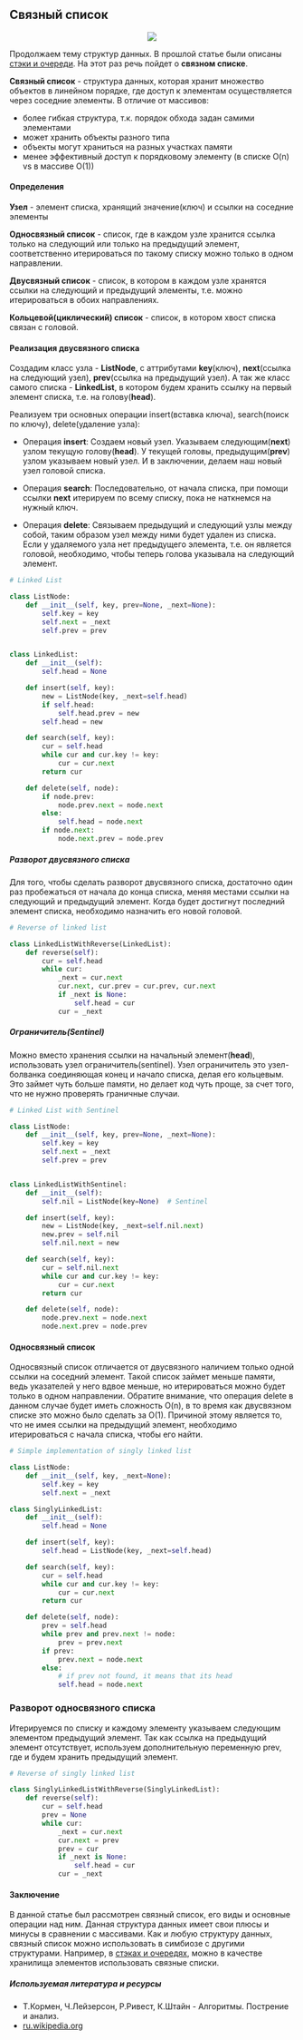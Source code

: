 ## Связный список

<p style="text-align: center">
<img src="https://raw.githubusercontent.com/zhas/articles/master/images/queue.png">
</p>

Продолжаем тему структур данных. В прошлой статье были описаны [стэки и очереди](https://nurushev.dev/stack-and-queue/). На этот раз речь пойдет о **связном списке**.

**Связный список** - структура данных, которая хранит множество объектов в линейном порядке, где доступ к элементам осуществляется через соседние элементы.
В отличие от массивов:
- более гибкая структура, т.к. порядок обхода задан самими элементами
- может хранить объекты разного типа
- объекты могут храниться на разных участках памяти
- менее эффективный доступ к порядковому элементу (в списке O(n) vs в массиве O(1))

#### Определения
**Узел** - элемент списка, хранящий значение(ключ) и ссылки на соседние элементы

**Односвязный список** - список, где в каждом узле хранится ссылка только на следующий или только на предыдущий элемент, соответственно итерироваться по такому списку можно только в одном направлении.

**Двусвязный список** - список, в котором в каждом узле хранятся ссылки на следующий и предыдущий элементы, т.е. можно итерироваться в обоих направлениях.

**Кольцевой(циклический) список** - список, в котором хвост списка связан с головой.

#### Реализация двусвязного списка

Создадим класс узла - **ListNode**, с аттрибутами **key**(ключ), **next**(ссылка на следующий узел), **prev**(ссылка на предыдущий узел). А так же класс самого списка -  **LinkedList**, в котором будем хранить ссылку на первый элемент списка, т.е. на голову(**head**).

Реализуем три основных операции insert(вставка ключа), search(поиск по ключу), delete(удаление узла):

- Операция **insert**:
Создаем новый узел. Указываем следующим(**next**) узлом текущую голову(**head**). У текущей головы, предыдущим(**prev**) узлом указываем новый узел. И в заключении, делаем наш новый узел головой списка.

- Операция **search**:
Последовательно, от начала списка, при помощи ссылки **next** итерируем по всему списку, пока не наткнемся на нужный ключ.

- Операция **delete**:
Связываем предыдущий и следующий узлы между собой, таким образом узел между ними будет удален из списка. Если у удаляемого узла нет предыдущего элемента, т.е. он является головой, необходимо, чтобы теперь голова указывала на следующий элемент.

```python
# Linked List

class ListNode:
    def __init__(self, key, prev=None, _next=None):
        self.key = key
        self.next = _next
        self.prev = prev


class LinkedList:
    def __init__(self):
        self.head = None

    def insert(self, key):
        new = ListNode(key, _next=self.head)
        if self.head:
            self.head.prev = new
        self.head = new

    def search(self, key):
        cur = self.head
        while cur and cur.key != key:
            cur = cur.next
        return cur

    def delete(self, node):
        if node.prev:
            node.prev.next = node.next
        else:
            self.head = node.next
        if node.next:
            node.next.prev = node.prev
```

##### Разворот двусвязного списка
Для того, чтобы сделать разворот двусвязного списка, достаточно один раз пробежаться от начала до конца списка, меняя местами ссылки на следующий и предыдущий элемент. Когда будет достигнут последний элемент списка, необходимо назначить его новой головой.

```python
# Reverse of linked list

class LinkedListWithReverse(LinkedList):
    def reverse(self):
        cur = self.head
        while cur:
            _next = cur.next
            cur.next, cur.prev = cur.prev, cur.next
            if _next is None:
                self.head = cur
            cur = _next
```

##### Ограничитель(Sentinel)
Можно вместо хранения ссылки на начальный элемент(**head**), использовать узел ограничитель(sentinel). Узел ограничитель это узел-болванка соединяющая конец и начало списка, делая его кольцевым. Это займет чуть больше памяти, но делает код чуть проще, за счет того, что не нужно проверять граничные случаи.

```python
# Linked List with Sentinel

class ListNode:
    def __init__(self, key, prev=None, _next=None):
        self.key = key
        self.next = _next
        self.prev = prev


class LinkedListWithSentinel:
    def __init__(self):
        self.nil = ListNode(key=None)  # Sentinel

    def insert(self, key):
        new = ListNode(key, _next=self.nil.next)
        new.prev = self.nil
        self.nil.next = new

    def search(self, key):
        cur = self.nil.next
        while cur and cur.key != key:
            cur = cur.next
        return cur

    def delete(self, node):
        node.prev.next = node.next
        node.next.prev = node.prev
```

#### Односвязный список

Односвязный список отличается от двусвязного наличием только одной ссылки на соседний элемент. Такой список займет меньше памяти, ведь указателей у него вдвое меньше, но итерироваться можно будет только в одном направлении. Обратите внимание, что операция delete в данном случае будет иметь сложность O(n), в то время как двусвязном списке это можно было сделать за  О(1). Причиной этому является то, что не имея ссылки на предыдущий элемент, необходимо итерироваться с начала списка, чтобы его найти.

```python
# Simple implementation of singly linked list

class ListNode:
    def __init__(self, key, _next=None):
        self.key = key
        self.next = _next

class SinglyLinkedList:
    def __init__(self):
        self.head = None

    def insert(self, key):
        self.head = ListNode(key, _next=self.head)

    def search(self, key):
        cur = self.head
        while cur and cur.key != key:
            cur = cur.next
        return cur

    def delete(self, node):
        prev = self.head
        while prev and prev.next != node:
            prev = prev.next
        if prev:
            prev.next = node.next
        else:
            # if prev not found, it means that its head
            self.head = node.next
```


### Разворот односвязного списка
Итерируемся по списку и каждому элементу указываем следующим элементом предыдущий элемент. Так как ссылка на предыдущий элемент отсутствует, используем дополнительную переменную prev, где и будем хранить предыдущий элемент.

```python
# Reverse of singly linked list

class SinglyLinkedListWithReverse(SinglyLinkedList):
    def reverse(self):
        cur = self.head
        prev = None
        while cur:
            _next = cur.next
            cur.next = prev
            prev = cur
            if _next is None:
                self.head = cur
            cur = _next
```


#### Заключение

В данной статье был рассмотрен связный список, его виды и основные операции над ним. Данная структура данных имеет свои плюсы и минусы в сравнении с массивами. Как и любую структуру данных, связный список можно использовать в симбиозе с другими структурами. Например, в [стэках и очередях](https://nurushev.dev/stack-and-queue/), можно в качестве хранилища элементов использовать связные списки.

##### Используемая литература и ресурсы
* Т.Кормен, Ч.Лейзерсон, Р.Ривест, К.Штайн - Алгоритмы. Пострение и анализ.
* [ru.wikipedia.org](https://ru.wikipedia.org/wiki/%D0%A1%D0%B2%D1%8F%D0%B7%D0%BD%D1%8B%D0%B9_%D1%81%D0%BF%D0%B8%D1%81%D0%BE%D0%BA)
